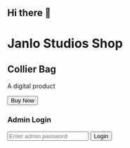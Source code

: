 ## Hi there 👋

<!--
**janlostudios/janlostudios** is a ✨ _special_ ✨ repository because its `README.md` (this file) appears on your GitHub profile.


- 
-->

<html lang="en">
<head>
  <meta charset="UTF-8" />
  <meta name="viewport" content="width=device-width, initial-scale=1.0"/>
  <title>Janlo Studios Shop</title>
</head>
<body>
  <h1>Janlo Studios Shop</h1>

  <!-- Product Section -->
  <h2>Collier Bag</h2>
  <p>A digital product</p>
  <button onclick="purchaseCollier()">Buy Now</button>

  <!-- Admin Login -->
  <h3>Admin Login</h3>
  <input type="password" id="password" placeholder="Enter admin password" />
  <button onclick="login()">Login</button>

  <!-- Admin Dashboard -->
  <div id="dashboard" style="display:none;">
    <h3>Purchases</h3>
    <ul id="purchases-list"></ul>

    <!-- Hidden delivery link only admin can see -->
    <div id="delivery" style="display:none;">
      <p>Download: <a href="COLLIER_BAG_DOWNLOAD_URL" target="_blank">Collier Bag</a></p>
    </div>
  </div>

  <!-- Firebase + JS -->
  <script type="module">
    import { initializeApp } from "https://www.gstatic.com/firebasejs/9.22.1/firebase-app.js";
    import { getFirestore, collection, addDoc, query, orderBy, onSnapshot, serverTimestamp } from "https://www.gstatic.com/firebasejs/9.22.1/firebase-firestore.js";

    const firebaseConfig = {
      apiKey: "YOUR_API_KEY",
      authDomain: "janlochat.firebaseapp.com",
      projectId: "janlochat",
      storageBucket: "janlochat.appspot.com",
      messagingSenderId: "SENDER_ID",
      appId: "APP_ID"
    };

    const app = initializeApp(firebaseConfig);
    const db = getFirestore(app);
    const purchasesRef = collection(db, "purchases");

    window.purchaseCollier = async () => {
      try {
        await addDoc(purchasesRef, {
          product: "Collier bag",
          customerName: "Anonymous",
          timestamp: serverTimestamp()
        });
        alert("Thank you! Your order has been received.");
      } catch (error) {
        console.error("Error:", error);
        alert("There was an error processing your request.");
      }
    
          }
        });
      });
    }
  </script>
</body>
</html>
